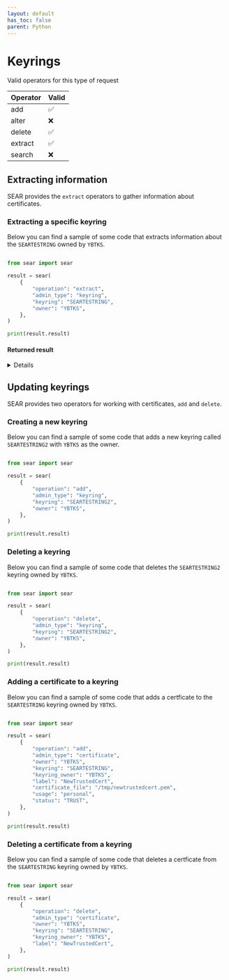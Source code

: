 ```yaml
---
layout: default
has_toc: false
parent: Python
---
```



# Keyrings

Valid operators for this type of request

<div class="valid-operation-table" markdown="block">

| Operator | Valid |
|----------|-------|
| add      | ✅    |
| alter    | ❌    |
| delete   | ✅    |
| extract  | ✅    |
| search   | ❌    |

</div>

## Extracting information

SEAR provides the `extract` operators to gather information about certificates.

### Extracting a specific keyring

Below you can find a sample of some code that extracts information about the `SEARTESTRING` owned by `YBTKS`.

```python

from sear import sear

result = sear(
    {
        "operation": "extract",
        "admin_type": "keyring",
        "keyring": "SEARTESTRING",
        "owner": "YBTKS",
    },
)

print(result.result)
```

#### Returned result

<details>

```python
{
  "keyring": {
    "certificates": [
      {
        "DN": "/CN=SEAR TEST CERT",
        "default": "yes",
        "extensions": [
          {
            "critical": "yes",
            "name": "nsComment",
            "value": "Generated by the Security Server for z/OS (RACF)"
          },
          {
            "critical": "no",
            "name": "keyUsage",
            "usages": [
              "digitalSignature",
              "nonRepudiation",
              "keyEncipherment",
              "dataEncipherment"
            ]
          },
          {
            "critical": "yes",
            "name": "subjectKeyIdentifier",
            "value": "34:71:82:03:F0:08:4B:3C:78:54:FF:77:EE:9A:81:A4:2C:E1:1A:49"
          },
          {
            "critical": "yes",
            "name": "authorityKeyIdentifier",
            "value": "6A:22:36:02:E0:DF:95:54:23:1E:A1:6E:EC:4A:44:87:E9:BB:A1:CC"
          }
        ],
        "fingerprints": [
          {
            "sha256": "AB:11:7D:A9:8C:13:E6:52:41:21:44:02:BD:43:72:BE:B3:FB:67:13:FE:25:18:D5:01:2D:F9:3E:4A:50:C9:1C"
          },
          {
            "sha1": "C3:63:03:A4:B2:EB:A2:B7:AB:B3:35:A7:BB:0C:49:D3:4D:68:EB:D1"
          },
          {
            "md5": "1F:E8:9C:6E:00:65:FF:4E:D0:DF:54:40:3E:7C:A5:BB"
          }
        ],
        "issuer": "/CN=YIN CA 2024C",
        "keySize": 4096,
        "label": "SEARTESTCERT",
        "notAfter": "2034-05-19 21:59:59",
        "notBefore": "2025-05-18 22:00:00",
        "owner": "YBTKS",
        "privateKey": "yes",
        "serialNumber": "02",
        "signature": {
          "algorithm": "sha256WithRSAEncryption",
          "value": "11:53:CE:BC:65:31:A3:D1:54:C3:27:CA:3A:FE:2C:9E:43:1C:3B:53:5F:66:3F:DD:F7:44:0C:68:B3:F3:B7:A5:39:76:75:F6:8F:D6:9A:34:8E:D4:E8:F8:CA:65:A2:53:03:13:06:39:9B:B3:59:41:79:19:E0:37:22:BC:60:03:23:C7:90:17:72:45:BE:50:D0:F2:B7:08:FA:B7:67:63:66:3F:7B:F2:22:11:20:A5:72:E3:CB:5D:8B:48:54:77:B6:FF:7E:25:B1:ED:E0:57:2F:77:2A:1B:AC:81:0B:85:49:9C:FF:0E:04:EE:D6:AD:B0:F2:4C:80:66:3B:C1:23:C0:D4:BF:3E:67:AD:5B:B9:98:83:74:7F:7E:24:B8:09:82:DC:6D:7B:D4:B4:31:90:6B:45:C3:49:36:65:43:B7:19:F3:85:D0:B7:37:11:0F:82:BD:04:83:5E:A7:57:47:1A:E4:E9:D8:DE:66:13:F2:AA:EF:2D:5E:C9:48:9E:C5:D8:10:55:80:6E:55:13:47:89:9C:82:01:82:66:DC:76:CB:67:BB:7B:41:49:88:7A:1A:0E:66:81:D5:A9:1F:2E:C8:04:06:44:B7:61:A7:52:33:FC:F2:AD:C0:6B:FC:C6:26:9D:A6:1F:83:8B:8F:B2:19:9B:4D:95:35:F2:D8:80:21:BE:EB:73:62:54:61:79:46:03:BD:AA:27:8F:D0:DA:7F:AE:4C:69:E0:0F:39:2A:03:2E:37:BE:3E:64:AA:80:18:FE:BD:09:2E:7F:CB:82:5A:FA:7B:25:39:70:47:7A:96:71:D9:7F:E9:90:15:E7:7B:D1:6A:53:DF:FF:F5:AA:4C:D0:C2:E7:1B:67:DA:E9:F2:B5:64:ED:74:5D:FC:2B:98:D5:36:B5:A4:B5:47:2E:7E:FC:88:C7:AF:2F:88:7C:04:00:DD:AF:3C:9E:6F:C3:2E:34:F0:F3:92:12:6D:0F:8F:D5:ED:5F:78:46:B8:BC:B3:8A:E0:13:9E:3E:26:FE:E4:EA:C8:C0:5D:5C:C2:36:EF:44:C0:D0:45:98:ED:AA:10:92:C4:ED:1C:C4:CA:39:DC:DD:F3:B5:FB:2D:44:F0:EC:80:7C:CA:5E:0F:95:C9:C0:3D:06:32:A9:FC:65:DB:B9:56:46:AE:20:B3:B5:D0:E4:89:7B:E7:7F:66:9F:84:60:24:EB:92:BD:29:DD:DB:F7:B4:A9:C4:C0:66:88:E2:BC:10:D3:96:22:93:74:4E:0C:13:69:02:9A:A0:94:71:4E:51:8C:17:2A:89:9E:A9:C6:51:94:4E:6F:6D:5A:A7:8A:A5:52:58:C8:BE:A5:4B:A4:CE:58:F8:DF:E2:AC:64"
        },
        "status": "TRUST",
        "usage": "personal",
        "version": 3
      }
    ]
  },
  "return_codes": {
    "racf_reason_code": 0,
    "racf_return_code": 0,
    "saf_return_code": 0,
    "sear_return_code": 0
  }
}
```

</details>

## Updating keyrings

SEAR provides two operators for working with certificates, `add` and `delete`.

### Creating a new keyring

Below you can find a sample of some code that adds a new keyring called `SEARTESTRING2` with `YBTKS` as the owner.

```python

from sear import sear

result = sear(
    {
        "operation": "add",
        "admin_type": "keyring",
        "keyring": "SEARTESTRING2",
        "owner": "YBTKS",
    },
)

print(result.result)
```

### Deleting a keyring

Below you can find a sample of some code that deletes the `SEARTESTRING2` keyring owned by `YBTKS`.

```python

from sear import sear

result = sear(
    {
        "operation": "delete",
        "admin_type": "keyring",
        "keyring": "SEARTESTRING2",
        "owner": "YBTKS",
    },
)

print(result.result)
```

### Adding a certificate to a keyring

Below you can find a sample of some code that adds a certficate to the `SEARTESTRING` keyring owned by `YBTKS`.

```python

from sear import sear

result = sear(
    {
        "operation": "add",
        "admin_type": "certificate",
        "owner": "YBTKS",
        "keyring": "SEARTESTRING",
        "keyring_owner": "YBTKS",
        "label": "NewTrustedCert",
        "certificate_file": "/tmp/newtrustedcert.pem",
        "usage": "personal",
        "status": "TRUST",
    },
)

print(result.result)
```

### Deleting a certificate from a keyring

Below you can find a sample of some code that deletes a certficate from the `SEARTESTRING` keyring owned by `YBTKS`.

```python

from sear import sear

result = sear(
    {
        "operation": "delete",
        "admin_type": "certificate",
        "owner": "YBTKS",
        "keyring": "SEARTESTRING",
        "keyring_owner": "YBTKS",
        "label": "NewTrustedCert",
    },
)

print(result.result)
```
